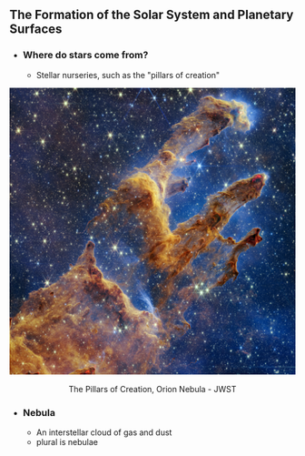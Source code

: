## The Formation of the Solar System and Planetary Surfaces

- ### Where do stars come from?
	- Stellar nurseries, such as the "pillars of creation"

![center](../zassets/Pasted%20image%2020230908114820.png)

<div style="text-align: center; width: 100%;">The Pillars of Creation, Orion Nebula - JWST</div>


- ### Nebula
	- An interstellar cloud of gas and dust
	- plural is nebulae


